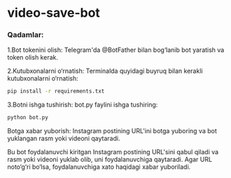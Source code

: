 # video-save-bot

### Qadamlar:
1.Bot tokenini olish: Telegram'da @BotFather bilan bog‘lanib bot yaratish va token olish kerak.

2.Kutubxonalarni o‘rnatish: Terminalda quyidagi buyruq bilan kerakli kutubxonalarni o‘rnatish:

```bash 
pip install -r requirements.txt
```

3.Botni ishga tushirish: bot.py faylini ishga tushiring:

```bash
python bot.py
```

Botga xabar yuborish: Instagram postining URL'ini botga yuboring va bot yuklangan rasm yoki videoni qaytaradi.

Bu bot foydalanuvchi kiritgan Instagram postining URL'sini qabul qiladi va rasm yoki videoni yuklab olib, uni foydalanuvchiga qaytaradi. Agar URL noto‘g‘ri bo‘lsa, foydalanuvchiga xato haqidagi xabar yuboriladi.